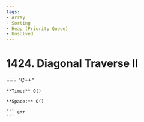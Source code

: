 ```yaml
---
tags:
- Array
- Sorting
- Heap (Priority Queue)
- Unsolved
---
```



# 1424. Diagonal Traverse II

=== "C++"

    **Time:** O()

    **Space:** O()

    ``` c++
    ```